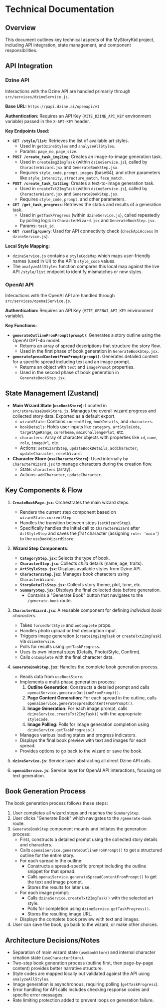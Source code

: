 # Technical Documentation

## Overview

This document outlines key technical aspects of the MyStoryKid project, including API integration, state management, and component responsibilities.

## API Integration

### Dzine API

Interactions with the Dzine API are handled primarily through `src/services/dzineService.js`.

**Base URL:** `https://papi.dzine.ai/openapi/v1`

**Authentication:** Requires an API Key (`VITE_DZINE_API_KEY` environment variable) passed in the `X-API-KEY` header.

**Key Endpoints Used:**

*   **`GET /style/list`**: Retrieves the list of available art styles.
    *   Used in `getDzineStyles` and `analyzeAllStyles`.
    *   Params: `page_no`, `page_size`.
*   **`POST /create_task_img2img`**: Creates an image-to-image generation task.
    *   Used in `createImg2ImgTask` (within `dzineService.js`), called by `CharacterWizard.jsx` and `GenerateBookStep.jsx`.
    *   Requires `style_code`, `prompt`, `images` (base64), and other parameters like `style_intensity`, `structure_match`, `face_match`.
*   **`POST /create_task_txt2img`**: Creates a text-to-image generation task.
    *   Used in `createTxt2ImgTask` (within `dzineService.js`), called by `CharacterWizard.jsx` and `GenerateBookStep.jsx`.
    *   Requires `style_code`, `prompt`, and other parameters.
*   **`GET /get_task_progress`**: Retrieves the status and results of a generation task.
    *   Used in `getTaskProgress` (within `dzineService.js`), called repeatedly by polling logic in `CharacterWizard.jsx` and `GenerateBookStep.jsx`.
    *   Params: `task_id`.
*   **`GET /config/query`**: Used for API connectivity check (`checkApiAccess` in `dzineService.js`).

**Local Style Mapping:**

*   `dzineService.js` contains a `styleCodeMap` which maps user-friendly names (used in UI) to the API's `style_code` values.
*   The `analyzeAllStyles` function compares this local map against the live API `/style/list` endpoint to identify mismatches or new styles.

### OpenAI API

Interactions with the OpenAI API are handled through `src/services/openaiService.js`.

**Authentication:** Requires an API Key (`VITE_OPENAI_API_KEY` environment variable).

**Key Functions:**

*   **`generateOutlineFromPrompt(prompt)`**: Generates a story outline using the OpenAI GPT-4o model.
    *   Returns an array of spread descriptions that structure the story flow.
    *   Used in the first phase of book generation in `GenerateBookStep.jsx`.
*   **`generateSpreadContentFromPrompt(prompt)`**: Generates detailed content for a specific spread including text and an image prompt.
    *   Returns an object with `text` and `imagePrompt` properties.
    *   Used in the second phase of book generation in `GenerateBookStep.jsx`.

## State Management (Zustand)

*   **Main Wizard State (`useBookStore`)**: Located in `src/store/useBookStore.js`. Manages the overall wizard progress and collected story data. Exported as a default export.
    *   `wizardState`: Contains `currentStep`, `bookDetails`, and `characters`.
    *   `bookDetails`: Holds user inputs like `category`, `artStyleCode`, `targetAgeRange`, `coreTheme`, `mainChallengePlot`, etc.
    *   `characters`: Array of character objects with properties like `id`, `name`, `role`, `imageUrl`, etc.
    *   Actions: `setWizardStep`, `updateBookDetails`, `addCharacter`, `updateCharacter`, `resetWizard`.
*   **Character Store (`useCharacterStore`)**: Used internally by `CharacterWizard.jsx` to manage characters during the creation flow.
    *   State: `characters` (array).
    *   Actions: `addCharacter`, `updateCharacter`.

## Key Components & Flow

1.  **`CreateBookPage.jsx`**: Orchestrates the main wizard steps.
    *   Renders the current step component based on `wizardState.currentStep`.
    *   Handles the transition between steps (`setWizardStep`).
    *   Specifically handles the initial call to `CharacterWizard` after `ArtStyleStep` and saves the *first* character (assigning `role: 'main'`) to the `useBookWizardStore`.

2.  **Wizard Step Components**:
    *   **`CategoryStep.jsx`**: Selects the type of book.
    *   **`CharacterStep.jsx`**: Collects *child* details (name, age, traits).
    *   **`ArtStyleStep.jsx`**: Displays available styles from Dzine API.
    *   **`CharactersStep.jsx`**: Manages book characters using `CharacterWizard`.
    *   **`StoryDetailsStep.jsx`**: Collects story theme, plot, tone, etc.
    *   **`SummaryStep.jsx`**: Displays the final collected data before generation.
        *   Contains a "Generate Book" button that navigates to the `/generate-book` route.

3.  **`CharacterWizard.jsx`**: A reusable component for defining *individual book characters*.
    *   Takes `forcedArtStyle` and `onComplete` props.
    *   Handles photo upload or text description input.
    *   Triggers image generation (`createImg2ImgTask` or `createTxt2ImgTask`) via `dzineService`.
    *   Polls for results using `getTaskProgress`.
    *   Uses its *own* internal steps (Details, Photo/Style, Confirm).
    *   Calls `onComplete` with the final character data.

4.  **`GenerateBookStep.jsx`**: Handles the complete book generation process.
    *   Reads data from `useBookStore`.
    *   Implements a multi-phase generation process:
        1. **Outline Generation**: Constructs a detailed prompt and calls `openaiService.generateOutlineFromPrompt()`.
        2. **Page Content Generation**: For each spread in the outline, calls `openaiService.generateSpreadContentFromPrompt()`.
        3. **Image Generation**: For each image prompt, calls `dzineService.createTxt2ImgTask()` with the appropriate `styleCode`.
        4. **Image Polling**: Polls for image generation completion using `dzineService.getTaskProgress()`.
    *   Manages various loading states and progress indicators.
    *   Displays the final book preview with text and images for each spread.
    *   Provides options to go back to the wizard or save the book.

5.  **`dzineService.js`**: Service layer abstracting all direct Dzine API calls.

6.  **`openaiService.js`**: Service layer for OpenAI API interactions, focusing on text generation.

## Book Generation Process

The book generation process follows these steps:

1.  User completes all wizard steps and reaches the `SummaryStep`.
2.  User clicks "Generate Book" which navigates to the `/generate-book` route.
3.  `GenerateBookStep` component mounts and initiates the generation process:
    *   First, constructs a detailed prompt using the collected story details and characters.
    *   Calls `openaiService.generateOutlineFromPrompt()` to get a structured outline for the entire story.
    *   For each spread in the outline:
        *   Constructs a spread-specific prompt including the outline snippet for that spread.
        *   Calls `openaiService.generateSpreadContentFromPrompt()` to get the text and image prompt.
        *   Stores the results for later use.
    *   For each image prompt:
        *   Calls `dzineService.createTxt2ImgTask()` with the selected art style.
        *   Polls for completion using `dzineService.getTaskProgress()`.
        *   Stores the resulting image URL.
    *   Displays the complete book preview with text and images.
4.  User can save the book, go back to the wizard, or make other choices.

## Architecture Decisions/Notes

*   Separation of main wizard state (`useBookStore`) and internal character creation state (`useCharacterStore`).
*   Two-step book generation process (outline first, then page-by-page content) provides better narrative structure.
*   Style codes are mapped locally but validated against the API using `analyzeAllStyles`.
*   Image generation is asynchronous, requiring polling (`getTaskProgress`).
*   Error handling for API calls includes checking response codes and specific error messages.
*   Rate limiting protection added to prevent loops on generation failure. 